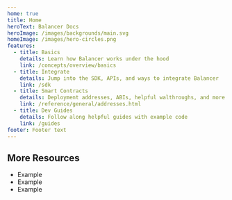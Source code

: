 ```yaml
---
home: true
title: Home
heroText: Balancer Docs
heroImage: /images/backgrounds/main.svg
homeImage: /images/hero-circles.png
features:
  - title: Basics
    details: Learn how Balancer works under the hood
    link: /concepts/overview/basics
  - title: Integrate
    details: Jump into the SDK, APIs, and ways to integrate Balancer
    link: /sdk
  - title: Smart Contracts
    details: Deployment addresses, ABIs, helpful walthroughs, and more
    link: /reference/general/addresses.html
  - title: Dev Guides
    details: Follow along helpful guides with example code
    link: /guides
footer: Footer text
---
```


## More Resources

- Example
- Example
- Example